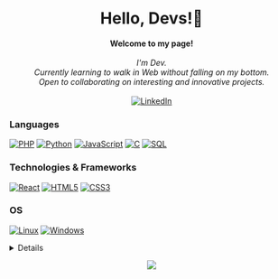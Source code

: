 <h1 align="center">Hello, Devs!👋</h1>

<p align="center">
    <b>Welcome to my page!</b><br><br>
    <i>
        I'm Dev.<br>
        Currently learning to walk in Web without falling on my bottom.<br>
        Open to collaborating on interesting and innovative projects.<br>
    </i><br>
    <a href="https://www.linkedin.com/in/devjainofficial" target="_blank">
        <img src="https://img.shields.io/badge/LinkedIn-blue?style=flat-square&logo=linkedin" alt="LinkedIn" >
    </a>
</p>

### Languages
[![PHP](https://img.shields.io/badge/php-black?style=for-the-badge&logo=php)](https://github.com/wervlad)
[![Python](https://img.shields.io/badge/python-black?style=for-the-badge&logo=python)](https://github.com/wervlad)
[![JavaScript](https://img.shields.io/badge/javascript-black?style=for-the-badge&logo=javascript)](https://github.com/wervlad)
[![C](https://img.shields.io/badge/c-black?style=for-the-badge&logo=c)](https://github.com/wervlad)
[![SQL](https://img.shields.io/badge/sql-black?style=for-the-badge&logo=mysql)](https://github.com/wervlad)


### Technologies & Frameworks
[![React](https://img.shields.io/badge/react-black?style=for-the-badge&logo=react)](https://github.com/wervlad)
[![HTML5](https://img.shields.io/badge/html5-black?style=for-the-badge&logo=html5)](https://hub.docker.com/u/wervlad)
[![CSS3](https://img.shields.io/badge/css3-black?style=for-the-badge&logo=css3)](https://hub.docker.com/u/wervlad)

### OS
[![Linux](https://img.shields.io/badge/linux-black?style=for-the-badge&logo=Linux)](https://github.com/wervlad)
[![Windows](https://img.shields.io/badge/Windows-black?style=for-the-badge&logo=Windows)](https://github.com/wervlad)

<details>
<p align="center">
  <a href="https://github.com/devjainofficial">
    <img src="http://github-profile-summary-cards.vercel.app/api/cards/profile-details?username=devjainofficial&theme=tokyonight" />
  </a>
  <a href="https://github.com/devjainofficial">
    <img src="http://github-profile-summary-cards.vercel.app/api/cards/repos-per-language?username=devjainofficial&theme=tokyonight" />
  </a>
  <a href="https://github.com/devjainofficial">
    <img src="http://github-profile-summary-cards.vercel.app/api/cards/stats?username=devjainofficial&theme=tokyonight" />
  </a>
  <a href="https://github.com/devjainofficial">
    <img src="http://github-profile-summary-cards.vercel.app/api/cards/productive-time?username=devjainofficial&theme=tokyonight&utcOffset=8" />
  </a>
</p>
</details>

<p align="center">
  <a href="https://github.com/devjainofficial">
    <img src="https://komarev.com/ghpvc/?username=devjainofficial&color=blue&style=flat" />
  </a>
</p>
<!--
Make Your Github Profile Like Professionals. Use this code, and use this link "https://github-profile-summary-cards.vercel.app/demo.html" for Profile graphs.
-->
